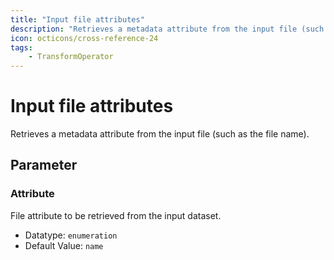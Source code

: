 ```yaml
---
title: "Input file attributes"
description: "Retrieves a metadata attribute from the input file (such as the file name)."
icon: octicons/cross-reference-24
tags: 
    - TransformOperator
---
```

# Input file attributes
<!-- This file was generated - DO NOT CHANGE IT MANUALLY -->



Retrieves a metadata attribute from the input file (such as the file name).

## Parameter

### Attribute

File attribute to be retrieved from the input dataset.

- Datatype: `enumeration`
- Default Value: `name`



